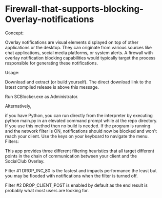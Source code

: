 # Firewall-that-supports-blocking-Overlay-notifications


Concept:

Overlay notifications are visual elements displayed on top of other applications or the desktop. They can originate from various sources like chat applications, social media platforms, or system alerts. A firewall with overlay notification blocking capabilities would typically target the process responsible for generating these notifications.

Usage:

Download and extract (or build yourself). The direct download link to the latest compiled release is above this message.

Run SCBlocker.exe as Administrator.

Alternatively,

if you have Python, you can run directly from the interpreter by executing python main.py in an elevated command prompt while at the repo directory. If you use this method then no build is needed. If the program is running and the network filter is ON, notifications should now be blocked and won't reach your client. Use the keys on your keyboard to navigate the menu.
Filters:

This app provides three different filtering heuristics that all target different points in the chain of communication between your client and the SocialClub Overlay.

Filter #1 DROP_INC_80 is the fastest and impacts performance the least but you may be flooded with notifications when the filter is turned off.

Filter #2 DROP_CLIENT_POST is enabled by default as the end result is probably what most users are looking for.

